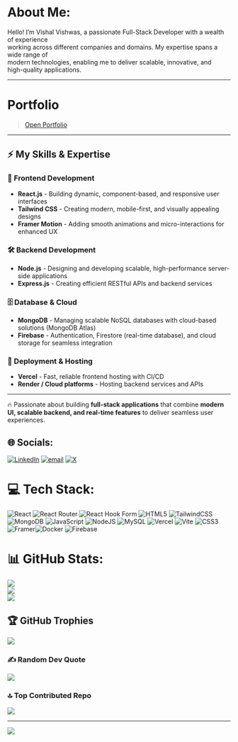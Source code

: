 # About Me:
Hello! I’m Vishal Vishwas, a passionate Full-Stack Developer with a wealth of experience<br>working across different companies and domains. My expertise spans a wide range of <br>modern technologies, enabling me to deliver scalable, innovative, and <br>high-quality applications.

---

# Portfolio
> <a href="https://portfolio-peach-theta-gbghx5snbg.vercel.app/" target="_blank">Open Portfolio</a>  

---

## ⚡ My Skills & Expertise  

### 🎨 Frontend Development  
- **React.js** - Building dynamic, component-based, and responsive user interfaces  
- **Tailwind CSS** - Creating modern, mobile-first, and visually appealing designs  
- **Framer Motion** - Adding smooth animations and micro-interactions for enhanced UX  

### 🛠️ Backend Development  
- **Node.js** - Designing and developing scalable, high-performance server-side applications  
- **Express.js** - Creating efficient RESTful APIs and backend services  

### 🗄️ Database & Cloud  
- **MongoDB** - Managing scalable NoSQL databases with cloud-based solutions (MongoDB Atlas)  
- **Firebase** - Authentication, Firestore (real-time database), and cloud storage for seamless integration  

### 🚀 Deployment & Hosting  
- **Vercel** - Fast, reliable frontend hosting with CI/CD  
- **Render / Cloud platforms** - Hosting backend services and APIs  

---

🔥 Passionate about building **full-stack applications** that combine **modern UI, scalable backend, and real-time features** to deliver seamless user experiences.  



## 🌐 Socials:
[![LinkedIn](https://img.shields.io/badge/LinkedIn-%230077B5.svg?logo=linkedin&logoColor=white)](https://linkedin.com/in/https://www.linkedin.com/in/vishalvishwas/) [![email](https://img.shields.io/badge/Email-D14836?logo=gmail&logoColor=white)](mailto:vishalvishwas7082@gmail.com) [![X](https://img.shields.io/badge/X-black.svg?logo=X&logoColor=white)](https://x.com/https://x.com/vishalvishwas01) 

# 💻 Tech Stack:
![React](https://img.shields.io/badge/react-%2320232a.svg?style=for-the-badge&logo=react&logoColor=%2361DAFB) ![React Router](https://img.shields.io/badge/React_Router-CA4245?style=for-the-badge&logo=react-router&logoColor=white) ![React Hook Form](https://img.shields.io/badge/React%20Hook%20Form-%23EC5990.svg?style=for-the-badge&logo=reacthookform&logoColor=white) ![HTML5](https://img.shields.io/badge/html5-%23E34F26.svg?style=for-the-badge&logo=html5&logoColor=white) ![TailwindCSS](https://img.shields.io/badge/tailwindcss-%2338B2AC.svg?style=for-the-badge&logo=tailwind-css&logoColor=white) ![MongoDB](https://img.shields.io/badge/MongoDB-%234ea94b.svg?style=for-the-badge&logo=mongodb&logoColor=white) ![JavaScript](https://img.shields.io/badge/javascript-%23323330.svg?style=for-the-badge&logo=javascript&logoColor=%23F7DF1E) ![NodeJS](https://img.shields.io/badge/node.js-6DA55F?style=for-the-badge&logo=node.js&logoColor=white) ![MySQL](https://img.shields.io/badge/mysql-4479A1.svg?style=for-the-badge&logo=mysql&logoColor=white) ![Vercel](https://img.shields.io/badge/vercel-%23000000.svg?style=for-the-badge&logo=vercel&logoColor=white) ![Vite](https://img.shields.io/badge/vite-%23646CFF.svg?style=for-the-badge&logo=vite&logoColor=white) ![CSS3](https://img.shields.io/badge/css3-%231572B6.svg?style=for-the-badge&logo=css3&logoColor=white)![Framer](https://img.shields.io/badge/Framer-black?style=for-the-badge&logo=framer&logoColor=blue)![Docker](https://img.shields.io/badge/docker-%230db7ed.svg?style=for-the-badge&logo=docker&logoColor=white) ![Firebase](https://img.shields.io/badge/firebase-a08021?style=for-the-badge&logo=firebase&logoColor=ffcd34)

# 📊 GitHub Stats:
![](https://github-readme-stats.vercel.app/api?username=vishalvishwas01&theme=dark&hide_border=false&include_all_commits=false&count_private=false)<br/>
![](https://nirzak-streak-stats.vercel.app/?user=vishalvishwas01&theme=dark&hide_border=false)<br/>
![](https://github-readme-stats.vercel.app/api/top-langs/?username=vishalvishwas01&theme=dark&hide_border=false&include_all_commits=false&count_private=false&layout=compact)

## 🏆 GitHub Trophies
![](https://github-profile-trophy.vercel.app/?username=vishalvishwas01&theme=radical&no-frame=false&no-bg=false&margin-w=4)

### ✍️ Random Dev Quote
![](https://quotes-github-readme.vercel.app/api?type=horizontal&theme=radical)

### 🔝 Top Contributed Repo
![](https://github-contributor-stats.vercel.app/api?username=vishalvishwas01&limit=5&theme=dark&combine_all_yearly_contributions=true)

---
[![](https://visitcount.itsvg.in/api?id=vishalvishwas01&icon=0&color=0)](https://visitcount.itsvg.in)

<!-- Proudly created with GPRM ( https://gprm.itsvg.in ) -->
